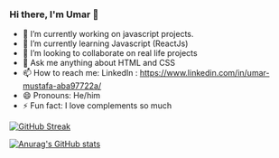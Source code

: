 ### Hi there, I'm Umar 👋

- 🔭 I’m currently working on javascript projects.
- 🌱 I’m currently learning Javascript (ReactJs)
- 👯 I’m looking to collaborate on real life projects
- 💬 Ask me anything about HTML and CSS
- 📫 How to reach me: LinkedIn : https://www.linkedin.com/in/umar-mustafa-aba97722a/ 
- 😄 Pronouns: He/him
- ⚡ Fun fact: I love complements so much


[![GitHub Streak](https://streak-stats.demolab.com/?user=mustafaumar)](https://git.io/streak-stats)


[![Anurag's GitHub stats](https://github-readme-stats.vercel.app/api?username=mustafaumar&show_icons=true&theme=merko)](https://github.com/anuraghazra/github-readme-stats)
